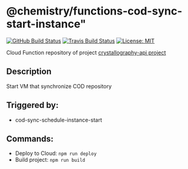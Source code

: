 # @chemistry/functions-cod-sync-start-instance"
[![GitHub Build Status](https://github.com/chemistry/crystallography-api/workflows/CI/badge.svg)](https://github.com/chemistry/crystallography-api/actions?query=workflow%3ACI)
[![Travis Build Status](https://travis-ci.com/chemistry/crystallography-api.svg?branch=master)](https://travis-ci.org/chemistry/crystallography-api)
[![License: MIT](https://img.shields.io/badge/License-MIT-gren.svg)](https://opensource.org/licenses/MIT)

Cloud Function repository of project [crystallography-api project](https://github.com/chemistry/crystallography-api)

## Description
Start VM that synchronize COD repository

## Triggered by:
 - cod-sync-schedule-instance-start

## Commands:
  * Deploy to Cloud: `npm run deploy`
  * Build project: `npm run build`
